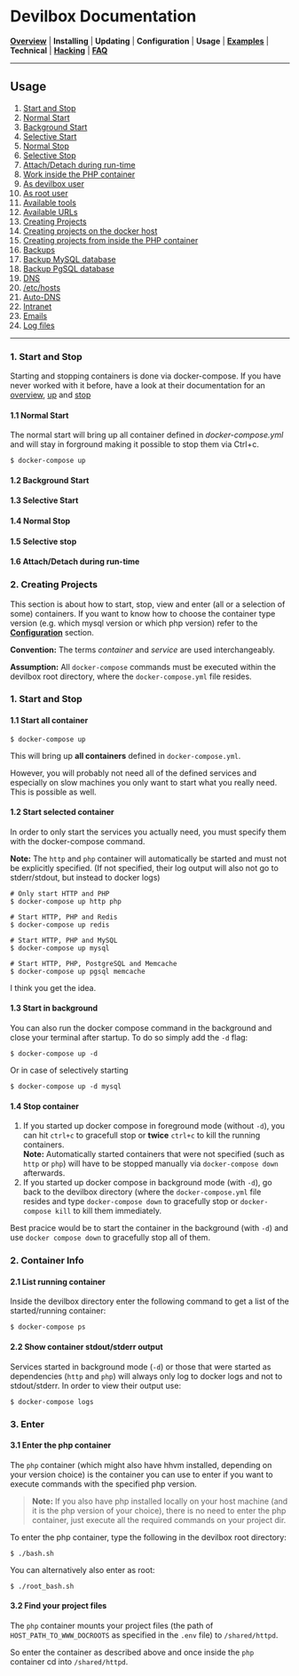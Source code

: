 # Devilbox Documentation

**[Overview](README.md)** |
**Installing** |
**Updating** |
**Configuration** |
**Usage** |
**[Examples](Examples.md)** |
**Technical** |
**[Hacking](Hacking.md)** |
**[FAQ](FAQ.md)**

---

## Usage

1. [Start and Stop](#1-start-and-stop)
  1. [Normal Start](#1-1-normal-start)
  2. [Background Start](#)
  3. [Selective Start](#)
  4. [Normal Stop](#)
  5. [Selective Stop](#)
  6. [Attach/Detach during run-time](#)
2. [Work inside the PHP container](#)
  1. [As devilbox user](#)
  2. [As root user](#)
  3. [Available tools](#)
  4. [Available URLs](#)
3. [Creating Projects](#)
  1. [Creating projects on the docker host](#)
  2. [Creating projects from inside the PHP container](#)
4. [Backups](#)
  1. [Backup MySQL database](#)
  2. [Backup PgSQL database](#)
5. [DNS](#)
  1. [/etc/hosts](#)
  2. [Auto-DNS](#)
6. [Intranet](#)
7. [Emails](#)
8. [Log files](#)

---

### 1. Start and Stop

Starting and stopping containers is done via docker-compose. If you have never worked with it before, have a look at their documentation for an [overview](https://docs.docker.com/compose/reference/overview/), [up](https://docs.docker.com/compose/reference/up/) and [stop](https://docs.docker.com/compose/reference/stop/)

#### 1.1 Normal Start

The normal start will bring up all container defined in *docker-compose.yml* and will stay in forground making it possible to stop them via Ctrl+c.

```shell
$ docker-compose up
```

#### 1.2 Background Start
#### 1.3 Selective Start
#### 1.4 Normal Stop
#### 1.5  Selective stop
#### 1.6  Attach/Detach during run-time
### 2. Creating Projects

This section is about how to start, stop, view and enter (all or a selection of some) containers. If you want to know how to choose the container type version (e.g. which mysql version or which php version) refer to the **[Configuration](Configuration.md)** section.

**Convention:** The terms *container* and *service* are used interchangeably.

**Assumption:** All `docker-compose` commands must be executed within the devilbox root directory, where the `docker-compose.yml` file resides.

### 1. Start and Stop

#### 1.1 Start all container

```shell
$ docker-compose up
```

This will bring up **all containers** defined in `docker-compose.yml`.

However, you will probably not need all of the defined services and especially on slow machines you only want to start what you really need. This is possible as well.

#### 1.2 Start selected container

In order to only start the services you actually need, you must specify them with the docker-compose command.

**Note:** The `http` and `php` container will automatically be started and must not be explicitly specified. (If not specified, their log output will also not go to stderr/stdout, but instead to docker logs)

```shell
# Only start HTTP and PHP
$ docker-compose up http php

# Start HTTP, PHP and Redis
$ docker-compose up redis

# Start HTTP, PHP and MySQL
$ docker-compose up mysql

# Start HTTP, PHP, PostgreSQL and Memcache
$ docker-compose up pgsql memcache
```
I think you get the idea.

#### 1.3 Start in background

You can also run the docker compose command in the background and close your terminal after startup. To do so simply add the `-d` flag:

```shell
$ docker-compose up -d
```
Or in case of selectively starting
```shell
$ docker-compose up -d mysql
```

#### 1.4 Stop container

1. If you started up docker compose in foreground mode (without `-d`), you can hit `ctrl+c` to gracefull stop or **twice** `ctrl+c` to kill the running containers.<br/>**Note:** Automatically started containers that were not specified (such as `http` or `php`) will have to be stopped manually via `docker-compose down` afterwards.
2. If you started up docker compose in background mode (with `-d`), go back to the devilbox directory (where the `docker-compose.yml` file resides and type `docker-compose down` to gracefully stop or `docker-compose kill` to kill them immediately.

Best pracice would be to start the container in the background (with `-d`) and use `docker compose down` to gracefully stop all of them.

### 2. Container Info

#### 2.1 List running container

Inside the devilbox directory enter the following command to get a list of the started/running container:
```shell
$ docker-compose ps
```

#### 2.2 Show container stdout/stderr output

Services started in background mode (`-d`) or those that were started as dependencies (`http` and `php`) will always only log to docker logs and not to stdout/stderr. In order to view their output use:
```shell
$ docker-compose logs
```

### 3. Enter

#### 3.1 Enter the php container

The `php` container (which might also have hhvm installed, depending on your version choice) is the container you can use to enter if you want to execute commands with the specified php version.

> **Note:** If you also have php installed locally on your host machine (and it is the php version of your choice), there is no need to enter the php container, just execute all the required commands on your project dir.

To enter the php container, type the following in the devilbox root directory:
```shel
$ ./bash.sh
```
You can alternatively also enter as root:
```
$ ./root_bash.sh
```

#### 3.2 Find your project files

The `php` container mounts your project files (the path of `HOST_PATH_TO_WWW_DOCROOTS` as specified in the `.env` file) to `/shared/httpd`.

So enter the container as described above and once inside the `php` container cd into `/shared/httpd`.

